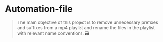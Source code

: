 # Automation-file
> The main objective of this project is to remove unnecessary prefixes and suffixes from a mp4 playlist and rename the files in the playlist with relevant name conventions. 🗃️
